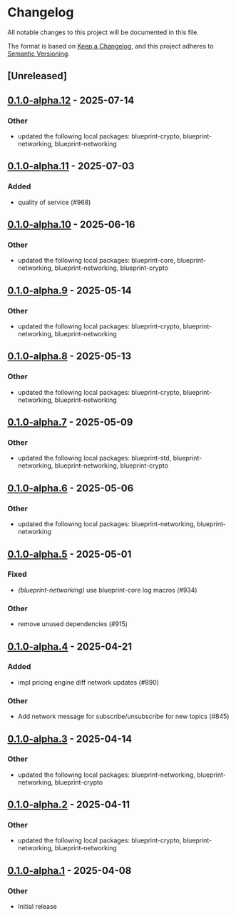 # Changelog

All notable changes to this project will be documented in this file.

The format is based on [Keep a Changelog](https://keepachangelog.com/en/1.0.0/),
and this project adheres to [Semantic Versioning](https://semver.org/spec/v2.0.0.html).

## [Unreleased]

## [0.1.0-alpha.12](https://github.com/tangle-network/blueprint/compare/blueprint-networking-round-based-extension-v0.1.0-alpha.11...blueprint-networking-round-based-extension-v0.1.0-alpha.12) - 2025-07-14

### Other

- updated the following local packages: blueprint-crypto, blueprint-networking, blueprint-networking

## [0.1.0-alpha.11](https://github.com/tangle-network/blueprint/compare/blueprint-networking-round-based-extension-v0.1.0-alpha.10...blueprint-networking-round-based-extension-v0.1.0-alpha.11) - 2025-07-03

### Added

- quality of service (#968)

## [0.1.0-alpha.10](https://github.com/tangle-network/blueprint/compare/blueprint-networking-round-based-extension-v0.1.0-alpha.9...blueprint-networking-round-based-extension-v0.1.0-alpha.10) - 2025-06-16

### Other

- updated the following local packages: blueprint-core, blueprint-networking, blueprint-networking, blueprint-crypto

## [0.1.0-alpha.9](https://github.com/tangle-network/blueprint/compare/blueprint-networking-round-based-extension-v0.1.0-alpha.8...blueprint-networking-round-based-extension-v0.1.0-alpha.9) - 2025-05-14

### Other

- updated the following local packages: blueprint-crypto, blueprint-networking, blueprint-networking

## [0.1.0-alpha.8](https://github.com/tangle-network/blueprint/compare/blueprint-networking-round-based-extension-v0.1.0-alpha.7...blueprint-networking-round-based-extension-v0.1.0-alpha.8) - 2025-05-13

### Other

- updated the following local packages: blueprint-crypto, blueprint-networking, blueprint-networking

## [0.1.0-alpha.7](https://github.com/tangle-network/blueprint/compare/blueprint-networking-round-based-extension-v0.1.0-alpha.6...blueprint-networking-round-based-extension-v0.1.0-alpha.7) - 2025-05-09

### Other

- updated the following local packages: blueprint-std, blueprint-networking, blueprint-networking, blueprint-crypto

## [0.1.0-alpha.6](https://github.com/tangle-network/blueprint/compare/blueprint-networking-round-based-extension-v0.1.0-alpha.5...blueprint-networking-round-based-extension-v0.1.0-alpha.6) - 2025-05-06

### Other

- updated the following local packages: blueprint-networking, blueprint-networking

## [0.1.0-alpha.5](https://github.com/tangle-network/blueprint/compare/blueprint-networking-round-based-extension-v0.1.0-alpha.4...blueprint-networking-round-based-extension-v0.1.0-alpha.5) - 2025-05-01

### Fixed

- *(blueprint-networking)* use blueprint-core log macros (#934)

### Other

- remove unused dependencies (#915)

## [0.1.0-alpha.4](https://github.com/tangle-network/blueprint/compare/blueprint-networking-round-based-extension-v0.1.0-alpha.3...blueprint-networking-round-based-extension-v0.1.0-alpha.4) - 2025-04-21

### Added

- impl pricing engine diff network updates (#890)

### Other

- Add network message for subscribe/unsubscribe for new topics (#845)

## [0.1.0-alpha.3](https://github.com/tangle-network/blueprint/compare/blueprint-networking-round-based-extension-v0.1.0-alpha.2...blueprint-networking-round-based-extension-v0.1.0-alpha.3) - 2025-04-14

### Other

- updated the following local packages: blueprint-networking, blueprint-networking, blueprint-crypto

## [0.1.0-alpha.2](https://github.com/tangle-network/blueprint/compare/blueprint-networking-round-based-extension-v0.1.0-alpha.1...blueprint-networking-round-based-extension-v0.1.0-alpha.2) - 2025-04-11

### Other

- updated the following local packages: blueprint-crypto, blueprint-networking, blueprint-networking

## [0.1.0-alpha.1](https://github.com/tangle-network/blueprint/releases/tag/blueprint-networking-round-based-extension-v0.1.0-alpha.1) - 2025-04-08

### Other

- Initial release
